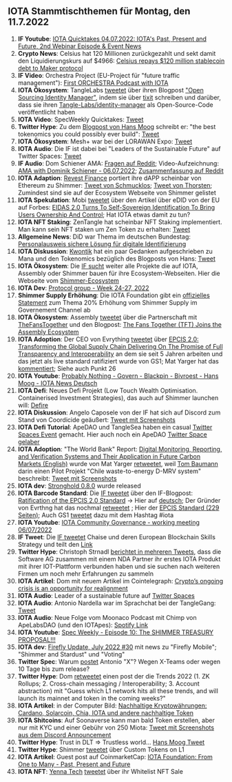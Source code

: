 ## IOTA Stammtischthemen für Montag, den 11.7.2022

1. **IF Youtube**: [IOTA Quicktakes 04.07.2022: IOTA's Past, Present and Future, 2nd Webinar Episode & Event News](https://www.youtube.com/watch?v=N4JjTWBEAGs)
2. **Crypto News**: Celsius hat 120 Millionen zurückgezahlt und sekt damit den Liquidierungskurs auf $4966: [Celsius repays $120 million stablecoin debt to Maker protocol](https://www.theblock.co/post/155751/celsius-repays-120-million-stablecoin-debt-to-maker-protocol?utm_source=twitter&utm_medium=social)
3. **IF Video**: Orchestra Project (EU-Project für "future traffic management"): [First ORCHESTRA Podcast with IOTA](https://orchestra2020.eu/first-orchestra-podcast-with-iota/)
4. **IOTA Ökosystem**: TangleLabs [tweetet](https://twitter.com/Tangle_Labs/status/1543982686246780929?s=20&t=d-WHuo7iaKFkf8PJ0AyMFw) über ihren Blogpost ["Open Sourcing Identity Manager"](https://blog.tanglelabs.io/identitymanager-release/), indem sie über [tixit](https://tixit.live/) schreiben und darüber, dass sie ihren [Tangle-Labs/identity-manager](https://github.com/Tangle-Labs/identity-manager) als Open-Source-Code veröffentlicht haben
5. **IOTA Video**: SpecWeekly Quicktakes: [Tweet](https://twitter.com/SpecWeekly/status/1544222552779739136?s=20&t=d-WHuo7iaKFkf8PJ0AyMFw)
6. **Twitter Hype**: Zu dem [Blogpost von Hans Moog](https://husqy.medium.com/the-trust-machine-part5-dlts-existential-crisis-tokenomics-and-mana-645a2ae8dbd8) schreibt er: "the best tokenomics you could possibly ever build": [Tweet](https://twitter.com/hus_qy/status/1543962580380696576?s=20&t=d-WHuo7iaKFkf8PJ0AyMFw)
7. **IOTA Ökosystem**: Mesh+ war bei der LORAWAN Expo: [Tweet](https://twitter.com/ChirpIoT/status/1534190679945105410?s=20&t=LS-6JQXazG9khIJAQtb5oA)
8. **IOTA Audio**: Die IF ist dabei bei "Leaders of the Sustainable Future" auf Twitter Spaces: [Tweet](https://twitter.com/iota/status/1544245959378587648?s=20&t=d-WHuo7iaKFkf8PJ0AyMFw)
9. **IF Audio**: Dom Schiener AMA: [Fragen auf Reddit](https://www.reddit.com/r/Iota/comments/vr47c5/ama_with_dominik_schiener_july_6th_2022/); Video-Aufzeichnung: [AMA with Dominik Schiener - 06.07.2022](https://www.youtube.com/watch?v=cn6wsSN_9hk); [Zusammenfassung auf Reddit](https://www.reddit.com/r/Iota/comments/vsx72q/daily_degen_newsletter_presents_summary_of_iota/)
10. **IOTA Adaption**: [Revest Finance](https://twitter.com/RevestFinance) portiert ihre dAPP scheinbar von Ethereum zu Shimmer: [Tweet von Schmucklos](https://twitter.com/Schmucklos_/status/1544395337586057219?s=20); [Tweet von Thorsten](https://twitter.com/theissler/status/1544369482533052424?s=20); Zumindest sind sie auf der Ecosystem Webseite von Shimmer gelistet
11. **IOTA Spekulation**: Mobi [tweetet](https://twitter.com/dltMOBI/status/1544446873397628929?s=20) über den Artikel über eDID von der EU auf Forbes: [EIDAS 2.0 Turns To Self-Sovereign Identification To Bring Users Ownership And Control](https://www.forbes.com/sites/alastairjohnson/2022/07/05/eidas-20-turns-to-self-sovereign-identification-to-bring-users-ownership-and-control/?sh=fc189597f07e); Hat IOTA etwas damit zu tun?
12. **IOTA NFT Staking**: ZenTangle hat scheinbar NFT Staking implementiert. Man kann sein NFT staken um Zen Token zu erhalten: [Tweet](https://twitter.com/zentangle_io/status/1544407863778373632?s=20)
13. **Allgemeine News**: DiD war Thema im deutschen Bundestag: [Personalausweis sichere Lösung für digitale Identifizierung](https://www.bundestag.de/dokumente/textarchiv/2022/kw27-pa-digitales-identitaeten-901172)
14. **IOTA Diskussion**: [Kwontik](https://twitter.com/Kwontik) hat ein paar Gedanken aufgeschrieben zu Mana und den Tokenomics bezüglich des Blogposts von Hans: [Tweet](https://twitter.com/Kwontik/status/1544447882308325377?s=20&t=4WXZdcgVpzzcLtN1GGYnvg)
15. **IOTA Ökosystem**: Die [IF sucht](https://twitter.com/iota/status/1544410795525775360?s=20&t=4WXZdcgVpzzcLtN1GGYnvg) weiter alle Projekte die auf IOTA, Assembly oder Shimmer bauen für ihre Ecosystem-Webseiten. Hier die Webseite vom [Shimmer-Ecosystem](https://shimmer.network/ecosystem)
16. **IOTA Dev**: [Protocol group - Week 24-27, 2022](https://github.com/iotaledger/research-updates/discussions/41)
17. **Shimmer Supply Erhöhung**: Die IOTA Foundation gibt ein [offizielles Statement](https://govern.iota.org/t/discussion-follow-up-proposal-to-the-establishment-of-a-shimmer-ecosystem-fund/1315/49) zum Thema 20% Erhöhung vom Shimmer Supply im Governement Channel ab
18. **IOTA Ökosystem**: Assembly [tweetet](https://twitter.com/assembly_net/status/1544667494698344449?s=20&t=_ojBA7Cuoqx7mJbx5HXKKA) über die Partnerschaft mit [TheFansTogether](https://twitter.com/TheFansTogether) und den Blogpost: [The Fans Together (TFT) Joins the Assembly Ecosystem](https://blog.assembly.sc/the-fans-together-tft-joins-the-assembly-ecosystem/)
19. **IOTA Adoption**: Der CEO von Evrything [tweetet](https://twitter.com/domguinard/status/1544731021656170498?s=20&t=2tvOwQaUWMNVifrBULcXCg) über [EPCIS 2.0: Transforming the Global Supply Chain Delivering On The Promise of Full Transparency and Interoperability](https://domguinard.medium.com/epcis-2-0-transforming-the-global-supply-chain-delivering-on-the-promise-of-full-transparency-and-2713b1194a3f) an dem sie seit 5 Jahren arbeiten und das jetzt als live standard ratifiziert wurde von GS1; Mat Yarger hat das [kommentiert](https://twitter.com/Mat_Yarger/status/1544778735093678080?s=20&t=2tvOwQaUWMNVifrBULcXCg); Siehe auch Punkt 26
20. **IOTA Youtube**: [Probably Nothing - Govern - Blackpin - Bivroest - Hans Moog - IOTA News Deutsch](https://www.youtube.com/watch?app=desktop&v=Kw43PXzyjFA)
21. **IOTA Defi**: Neues Defi Projekt (Low Touch Wealth Optimisation. Containerised Investment Strategies), das auch auf Shimmer launchen will: [Defire](https://twitter.com/DeFIRE_org/status/1542490030173818881?s=20&t=2tvOwQaUWMNVifrBULcXCg)
22. **IOTA Diskussion**: Angelo Caposele von der IF hat sich auf Discord zum Stand von Coordicide geäußert: [Tweet mit Screenshots](https://twitter.com/Vrom14286662/status/1544775295495970816?s=20&t=2tvOwQaUWMNVifrBULcXCg)
23. **IOTA Defi Tutorial**: ApeDAO und TangleSea haben ein casual [Twitter Spaces Event](https://twitter.com/ApeLabsEdu/status/1544717229194969089?s=20&t=2tvOwQaUWMNVifrBULcXCg) gemacht. Hier auch noch ein ApeDAO [Twitter Space gelaber](https://twitter.com/iotapes/status/1545454004385218565?s=20&t=pvu18sPTGhsFOpxqQ6Z4Ng)
24. **IOTA Adoption**: "The World Bank" Report: [Digital Monitoring, Reporting, and Verification Systems and Their Application in Future Carbon Markets (English)](https://documents.worldbank.org/en/publication/documents-reports/documentdetail/099605006272210909/idu0ca02ce8009a2404bb70bb6d0233b54ffad5e) wurde von Mat Yarger [retweetet](https://twitter.com/Mat_Yarger/status/1544778030765297665?s=20&t=2tvOwQaUWMNVifrBULcXCg), weil [Tom Baumann](https://twitter.com/TomTC4TC/status/1542550776827899904?s=20&t=2tvOwQaUWMNVifrBULcXCg) darin einen Pilot Projekt "Chile waste-to-energy D-MRV system" beschreibt: [Tweet mit Screenshots](https://twitter.com/Vrom14286662/status/1544601652186988545?s=20&t=2tvOwQaUWMNVifrBULcXCg)
25. **IOTA dev**:  [Stronghold 0.8.0](https://github.com/iotaledger/stronghold.rs) wurde released
26. **IOTA Barcode Standard**: Die [IF tweetet](https://twitter.com/iota/status/1544969503083216897?s=20&t=WxidU_k1WbInz-AI-kP_wA) über den IF-Blogpost: [Ratification of the EPCIS 2.0 Standard](https://blog.iota.org/ratification-of-epcis-2-0/) -> Hier auf [deutsch](https://iota-kurs.de/ratifizierung-des-epcis-2-0-standards/); Der Gründer von Evrthng hat das nochmal [retweetet](https://twitter.com/domguinard/status/1544972613075746817?s=20&t=aUzzU4iEZLGjZ9z9rIN0Ng) ; Hier der [EPCIS Standard (229 Seiten)](https://ref.gs1.org/standards/epcis/); Auch GS1 [tweetet](https://twitter.com/gs1/status/1545362082106937348?s=20&t=pvu18sPTGhsFOpxqQ6Z4Ng) dazu mit dem Hashtag #iota
27. **IOTA Youtube**: [IOTA Community Governance - working meeting 06/07/2022](https://www.youtube.com/watch?v=ZFd9GpKpEyA)
28. **IF Tweet**: Die [IF tweetet](https://twitter.com/iota/status/1544969494233227264?s=20&t=WxidU_k1WbInz-AI-kP_wA) Chaise und deren European Blockchain Skills Strategy und teilt den [Link](https://chaise-blockchainskills.eu/chaise-releases-its-blockchain-skills-strategy-to-position-the-eu-at-the-forefront-of-blockchain-innovation-uptake/)
29. **Twitter Hype**: Christoph Strnadl [berichtet in mehreren Tweets](https://twitter.com/archimate/status/1545040543763181568?s=20&t=WxidU_k1WbInz-AI-kP_wA), dass die Software AG zusammen mit einem NDA Partner ihr erstes IOTA Produkt mit ihrer IOT-Plattform verbunden haben und sie suchen nach weiteren Firmen um noch mehr Erfahrungen zu sammeln
30. **IOTA Artikel**: Dom mit neuem Artikel im Cointelegraph: [Crypto’s ongoing crisis is an opportunity for realignment](https://cointelegraph.com/news/crypto-s-ongoing-crisis-is-an-opportunity-for-realignment)
31. **IOTA Audio**: Leader of a sustainable future auf [Twitter Spaces](https://twitter.com/blockleaders/status/1543925928165769219?s=20&t=aUzzU4iEZLGjZ9z9rIN0Ng)
32. **IOTA Audio**: Antonio Nardella war im Sprachchat bei der TangleGang: [Tweet](https://twitter.com/GangTangleTalk/status/1545020900017426442?s=20&t=xhdXY9w3GAe584QyhzzoTA)
33. **IOTA Audio**: Neue Folge vom Moonaco Podcast mit Chimp von ApeLabsDAO (und den IOTApes): [Spotify Link](https://open.spotify.com/episode/75csncaGJyWfd1mzuFplOA?si=5vxCUiMtRwaqELTN_g5-UA&nd=1)
34. **IOTA Youtube**: [Spec Weekly - Episode 10: The SHIMMER TREASURY PROPOSAL!!!](https://www.youtube.com/watch?v=xGbF1hYGTF0&feature=youtu.be)
35. **IOTA dev**: [Firefly Update, July 2022 #30](https://github.com/iotaledger/engineering-updates/discussions/30) mit news zu "Firefly Mobile"; "Shimmer and Stardust" und "Voting"
36. **Twitter Spec**: Warum [postet](https://twitter.com/antonionardella/status/1545297236191596545?s=20&t=pvu18sPTGhsFOpxqQ6Z4Ng) Antonio "X"? Wegen X-Teams oder wegen 10 Tage bis zum release?
37. **Twitter Hype**: Dom [retweetet](https://twitter.com/DomSchiener/status/1545084308200849408?s=20&t=pvu18sPTGhsFOpxqQ6Z4Ng) einen post der die Trends 2022 (1. ZK Rollups; 2. Cross-chain messaging / Interoperability; 3. Account abstraction) mit "Guess which L1 network hits all these trends, and will launch its mainnet and token in the coming weeks?"
38. **IOTA Artikel**: in der Computer Bild: [Nachhaltige Kryptowährungen: Cardano, Solarcoin, Chia, IOTA und andere nachhaltige Token](https://www.computerbild.de/artikel/cb-Tipps-Finanzen-Nachhaltige-Kryptowaehrungen-30841373.html)
39. **IOTA Shitcoins**: Auf Soonaverse kann man bald Token erstellen, aber nur mit KYC und einer Gebühr von 250 Miota: [Tweet mit Screenshots aus dem Discord Announcement](https://twitter.com/Vrom14286662/status/1545660173758435329?s=20&t=pvu18sPTGhsFOpxqQ6Z4Ng)
40. **Twitter Hype**: Trust in DLT => Trustless world... [Hans Moog Tweet](https://twitter.com/hus_qy/status/1545603824995520513?s=20&t=pvu18sPTGhsFOpxqQ6Z4Ng)
41. **Twitter Hype**: Shimmer [tweetet](https://twitter.com/shimmernet/status/1545437658410795011?s=20&t=pvu18sPTGhsFOpxqQ6Z4Ng) über Custom Tokens on L1
42. **IOTA Artikel**: Guest post auf CoinmarketCap: [IOTA Foundation: From One to Many - Past, Present and Future](https://coinmarketcap.com/community/articles/30764)
43. **IOTA NFT**: [Yenna Tech](https://yenna.tech/) [tweetet](https://twitter.com/YennaTech/status/1545136122937757698?s=20&t=pvu18sPTGhsFOpxqQ6Z4Ng) über ihr Whitelist NFT Sale


